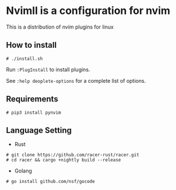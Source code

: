 # Nvimll is a configuration for nvim

This is a distribution of nvim plugins for linux


## How to install

```shell
# ./install.sh
```

Run `:PlugInstall` to install plugins.

See `:help deoplete-options` for a complete list of options.


## Requirements

```shell
# pip3 install pynvim
```


## Language Setting

- Rust
```shell
# git clone https://github.com/racer-rust/racer.git
# cd racer && cargo +nightly build --release
```

- Golang
```shell
# go install github.com/nsf/gocode
```
